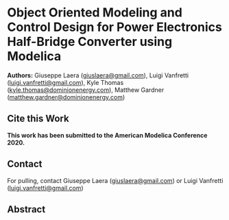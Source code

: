Object Oriented Modeling and Control Design for Power Electronics Half-Bridge Converter using Modelica
=====================================
**Authors:** Giuseppe Laera (giuslaera@gmail.com), Luigi Vanfretti (luigi.vanfretti@gmail.com), Kyle Thomas (kyle.thomas@dominionenergy.com), Matthew Gardner (matthew.gardner@dominionenergy.com)

## Cite this Work

**This work has been submitted to the American Modelica Conference 2020.**

## Contact

For pulling, contact Giuseppe Laera (giuslaera@gmail.com) or Luigi Vanfretti (luigi.vanfretti@gmail.com)

## Abstract

